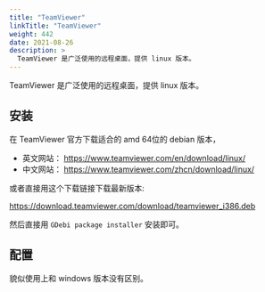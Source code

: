```yaml
---
title: "TeamViewer"
linkTitle: "TeamViewer"
weight: 442
date: 2021-08-26
description: >
  TeamViewer 是广泛使用的远程桌面，提供 linux 版本。
---
```


TeamViewer 是广泛使用的远程桌面，提供 linux 版本。

## 安装

在 TeamViewer 官方下载适合的 amd 64位的 debian 版本，

- 英文网站： https://www.teamviewer.com/en/download/linux/
- 中文网站： https://www.teamviewer.com/zhcn/download/linux/

或者直接用这个下载链接下载最新版本:

https://download.teamviewer.com/download/teamviewer_i386.deb

然后直接用 `GDebi package installer` 安装即可。

## 配置

貌似使用上和 windows 版本没有区别。
